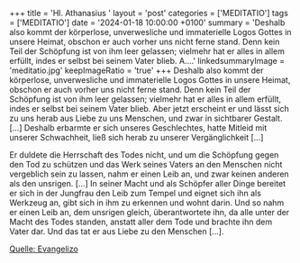 +++
title = 'Hl. Athanasius  '
layout = 'post'
categories = ['MEDITATIO']
tags = ['MEDITATIO']
date = '2024-01-18 10:00:00 +0100'
summary = 'Deshalb also kommt der körperlose, unverwesliche und immaterielle Logos Gottes in unsere Heimat, obschon er auch vorher uns nicht ferne stand. Denn kein Teil der Schöpfung ist von ihm leer gelassen; vielmehr hat er alles in allem erfüllt, indes er selbst bei seinem Vater blieb. A....'
linkedsummaryImage = 'meditatio.jpg'
keepImageRatio = 'true'
+++
Deshalb also kommt der körperlose, unverwesliche und immaterielle Logos Gottes in unsere Heimat, obschon er auch vorher uns nicht ferne stand. Denn kein Teil der Schöpfung ist von ihm leer gelassen; vielmehr hat er alles in allem erfüllt, indes er selbst bei seinem Vater blieb. Aber jetzt erscheint er und lässt sich zu uns herab aus Liebe zu uns Menschen, und zwar in sichtbarer Gestalt.<!--more--> […] Deshalb erbarmte er sich unseres Geschlechtes, hatte Mitleid mit unserer Schwachheit, ließ sich herab zu unserer Vergänglichkeit […]

Er duldete die Herrschaft des Todes nicht, und um die Schöpfung gegen den Tod zu schützen und das Werk seines Vaters an den Menschen nicht vergeblich sein zu lassen, nahm er einen Leib an, und zwar keinen anderen als den unsrigen. […] In seiner Macht und als Schöpfer aller Dinge bereitet er sich in der Jungfrau den Leib zum Tempel und eignet sich ihn als Werkzeug an, gibt sich in ihm zu erkennen und wohnt darin. Und so nahm er einen Leib an, dem unsrigen gleich, überantwortete ihn, da alle unter der Macht des Todes standen, anstatt aller dem Tode und brachte ihn dem Vater dar. Und das tat er aus Liebe zu den Menschen […].



[Quelle: Evangelizo](https://evangeliumtagfuertag.org/DE/gospel)
